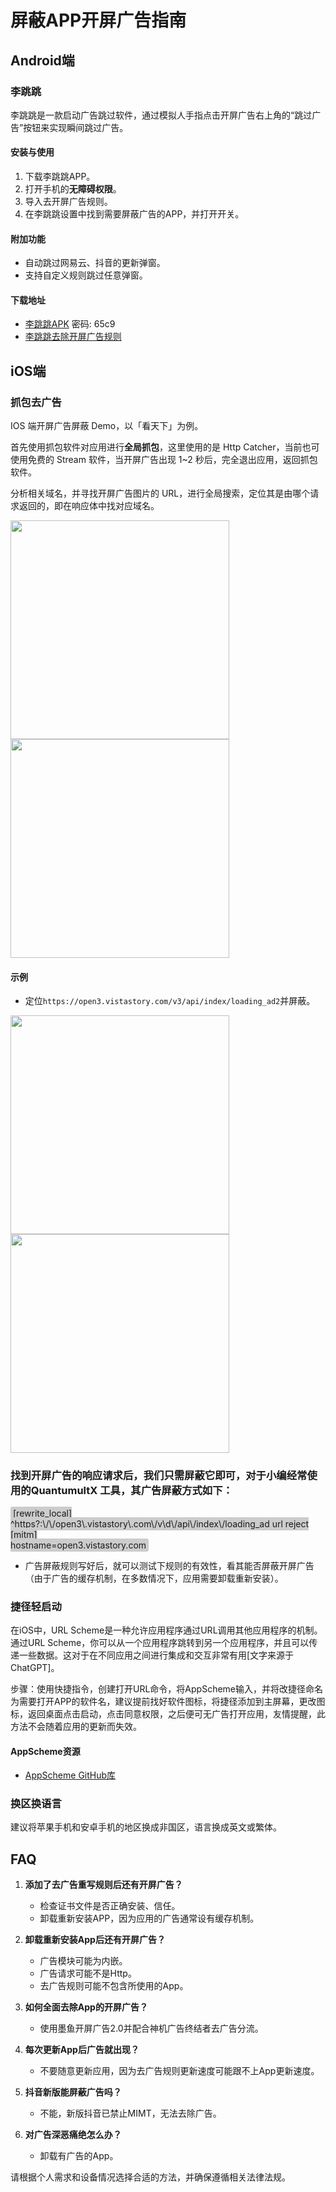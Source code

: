 # 屏蔽APP开屏广告指南

## Android端
### 李跳跳
李跳跳是一款启动广告跳过软件，通过模拟人手指点击开屏广告右上角的“跳过广告”按钮来实现瞬间跳过广告。

#### 安装与使用
1. 下载李跳跳APP。
2. 打开手机的**无障碍权限**。
3. 导入去开屏广告规则。
4. 在李跳跳设置中找到需要屏蔽广告的APP，并打开开关。

#### 附加功能
- 自动跳过网易云、抖音的更新弹窗。
- 支持自定义规则跳过任意弹窗。


#### 下载地址
- [李跳跳APK](https://wwa.lanzoui.com/b00um9rih) 密码: 65c9 
- [李跳跳去除开屏广告规则](https://raw.githubusercontent.com/misitechan/-QuantumultX-/main/tutorial/ltt_regulation.txt)


## iOS端
### 抓包去广告
IOS 端开屏广告屏蔽 Demo，以「看天下」为例。

首先使用抓包软件对应用进行**全局抓包**，这里使用的是 Http Catcher，当前也可使用免费的 Stream 软件，当开屏广告出现 1~2 秒后，完全退出应用，返回抓包软件。

分析相关域名，并寻找开屏广告图片的 URL，进行全局搜索，定位其是由哪个请求返回的，即在响应体中找对应域名。
<p float="left">
  <img src="https://github.com/misitechan/-QuantumultX-/blob/37edc88d567796d0300982963099b5fb20107f53/images/640.png" width="350" />
  <img src="https://github.com/misitechan/-QuantumultX-/blob/37edc88d567796d0300982963099b5fb20107f53/images/641.png" width="350" />
</p>

#### 示例
- 定位`https://open3.vistastory.com/v3/api/index/loading_ad2`并屏蔽。

<p float="left">
  <img src="https://github.com/misitechan/-QuantumultX-/blob/63cd69edd55a8634503516b463f7e2a3e789992c/images/642.png" width="350" />
  <img src="https://github.com/misitechan/-QuantumultX-/blob/63cd69edd55a8634503516b463f7e2a3e789992c/images/643.png" width="350" />


### 找到开屏广告的响应请求后，我们只需屏蔽它即可，对于小编经常使用的QuantumultX 工具，其广告屏蔽方式如下：
<span style="background-color: #cccccc; padding: 2px 4px; border-radius: 3px;">
[rewrite_local]  <br>
^https?:\/\/open3\.vistastory\.com\/v\d\/api\/index\/loading_ad url reject  <br>
[mitm]  <br>
hostname=open3.vistastory.com</span>  <br>


- 广告屏蔽规则写好后，就可以测试下规则的有效性，看其能否屏蔽开屏广告（由于广告的缓存机制，在多数情况下，应用需要卸载重新安装）。


### 捷径轻启动
在iOS中，URL Scheme是一种允许应用程序通过URL调用其他应用程序的机制。通过URL Scheme，你可以从一个应用程序跳转到另一个应用程序，并且可以传递一些数据。这对于在不同应用之间进行集成和交互非常有用[文字来源于ChatGPT]。

步骤：使用快捷指令，创建打开URL命令，将AppScheme输入，并将改捷径命名为需要打开APP的软件名，建议提前找好软件图标，将捷径添加到主屏幕，更改图标，返回桌面点击启动，点击同意权限，之后便可无广告打开应用，友情提醒，此方法不会随着应用的更新而失效。

#### AppScheme资源
- [AppScheme GitHub库](https://github.com/ddgksf2013/AppScheme)

### 换区换语言
建议将苹果手机和安卓手机的地区换成非国区，语言换成英文或繁体。

## FAQ
1. **添加了去广告重写规则后还有开屏广告？**
   - 检查证书文件是否正确安装、信任。
   - 卸载重新安装APP，因为应用的广告通常设有缓存机制。

2. **卸载重新安装App后还有开屏广告？**
   - 广告模块可能为内嵌。
   - 广告请求可能不是Http。
   - 去广告规则可能不包含所使用的App。

3. **如何全面去除App的开屏广告？**
   - 使用墨鱼开屏广告2.0并配合神机广告终结者去广告分流。

4. **每次更新App后广告就出现？**
   - 不要随意更新应用，因为去广告规则更新速度可能跟不上App更新速度。

5. **抖音新版能屏蔽广告吗？**
   - 不能，新版抖音已禁止MIMT，无法去除广告。

6. **对广告深恶痛绝怎么办？**
   - 卸载有广告的App。

请根据个人需求和设备情况选择合适的方法，并确保遵循相关法律法规。